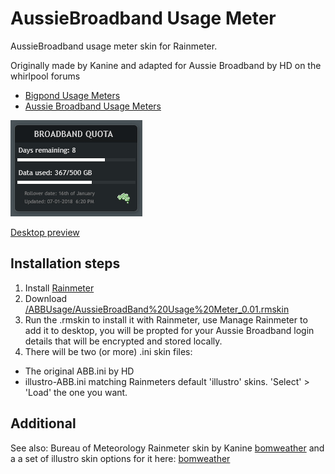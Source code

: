 # AussieBroadband Usage Meter
AussieBroadband usage meter skin for Rainmeter.

Originally made by Kanine and adapted for Aussie Broadband by HD on the whirlpool forums
 - [Bigpond Usage Meters](https://forums.whirlpool.net.au/forum-replies.cfm?t=1942079&p=9#r170)
 - [Aussie Broadband Usage Meters](https://forums.whirlpool.net.au/forum-replies.cfm?t=2679153&r=55439756#r55439756)

![ABB-illustro-skin](ABB-illustro-skin.jpg)

[Desktop preview](BOM-illustro-preview.jpg)

## Installation steps
1) Install [Rainmeter](https://www.rainmeter.net/)
2) Download [/ABBUsage/AussieBroadBand%20Usage%20Meter_0.01.rmskin](ABBUsage/AussieBroadBand%20Usage%20Meter_0.01.rmskin)
3) Run the .rmskin to install it with Rainmeter, use Manage Rainmeter to add it to desktop, you will be propted for your Aussie Broadband login details that will be encrypted and stored locally.
4) There will be two (or more) .ini skin files:
 - The original ABB.ini by HD
 - illustro-ABB.ini matching Rainmeters default 'illustro' skins.
'Select' > 'Load' the one you want.

## Additional
See also: Bureau of Meteorology Rainmeter skin by Kanine [bomweather](https://github.com/kanine/bomWeather)
and a a set of illustro skin options for it here: [bomweather](https://github.com/jaydenmorris1/bomWeather)

